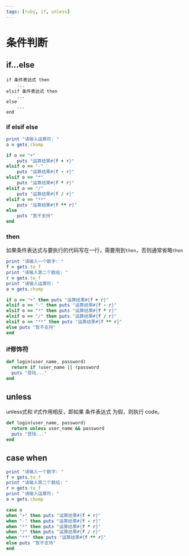 ```yaml
---
tags: [ruby, if, unless]
---
```

# 条件判断

## if...else

```
if 条件表达式 then
    ...
elsif 条件表达式 then
    ...
else
    ...
end
```

### if elsif else

```ruby
print "请输入运算符: "
o = gets.chomp

if o == "+"
    puts "运算结果#{f + r}"
elsif o == "-"
    puts "运算结果#{f - r}"
elsif o == "*"
    puts "运算结果#{f * r}"
elsif o == "/"
    puts "运算结果#{f / r}"
elsif o == "**"
    puts "运算结果#{f ** r}"
else
    puts "暂不支持"
end
```

### then

如果条件表达式与要执行的代码写在一行，需要用到`then`，否则通常省略`then`

```ruby
print "请输入一个数字: "
f = gets.to_f
print "请输入第二个数组: "
r = gets.to_f
print "请输入运算符: "
o = gets.chomp

if o == "+" then puts "运算结果#{f + r}"
elsif o == "-" then puts "运算结果#{f - r}"
elsif o == "*" then puts "运算结果#{f * r}"
elsif o == "/" then puts "运算结果#{f / r}"
elsif o == "**" then puts "运算结果#{f ** r}"
else puts "暂不支持"
end
```

### if修饰符

```ruby
def login(user_name, password)
  return if !user_name || !password
  puts "登陆..."
end
```

## unless

unless式和 if式作用相反，即如果 条件表达式 为假，则执行 code。

```ruby
def login(user_name, password)
  return unless user_name && password
  puts "登陆..."
end
```

## case when

```ruby
print "请输入一个数字: "
f = gets.to_f
print "请输入第二个数组: "
r = gets.to_f
print "请输入运算符: "
o = gets.chomp

case o
when "+" then puts "运算结果#{f + r}"
when "-" then puts "运算结果#{f - r}"
when "*" then puts "运算结果#{f * r}"
when "/" then puts "运算结果#{f / r}"
when "**" then puts "运算结果#{f ** r}"
else puts "暂不支持"
end
```


